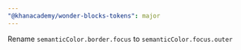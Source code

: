 ```yaml
---
"@khanacademy/wonder-blocks-tokens": major
---
```


Rename `semanticColor.border.focus` to `semanticColor.focus.outer`
